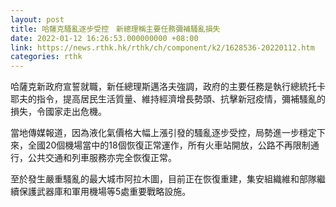 ```yaml
---
layout: post
title: 哈薩克騷亂逐步受控　新總理稱主要任務彌補騷亂損失
date: 2022-01-12 16:26:53.000000000 +08:00
link: https://news.rthk.hk/rthk/ch/component/k2/1628536-20220112.htm
categories: rthk
---
```


哈薩克新政府宣誓就職，新任總理斯邁洛夫強調，政府的主要任務是執行總統托卡耶夫的指令，提高居民生活質量、維持經濟增長勢頭、抗擊新冠疫情，彌補騷亂的損失，令國家走出危機。

當地傳媒報道，因為液化氣價格大幅上漲引發的騷亂逐步受控，局勢進一步穩定下來，全國20個機場當中的18個恢復正常運作，所有火車站開放，公路不再限制通行，公共交通和列車服務亦完全恢復正常。

至於發生嚴重騷亂的最大城市阿拉木圖，目前正在恢復重建，集安組織維和部隊繼續保護武器庫和軍用機場等5處重要戰略設施。
